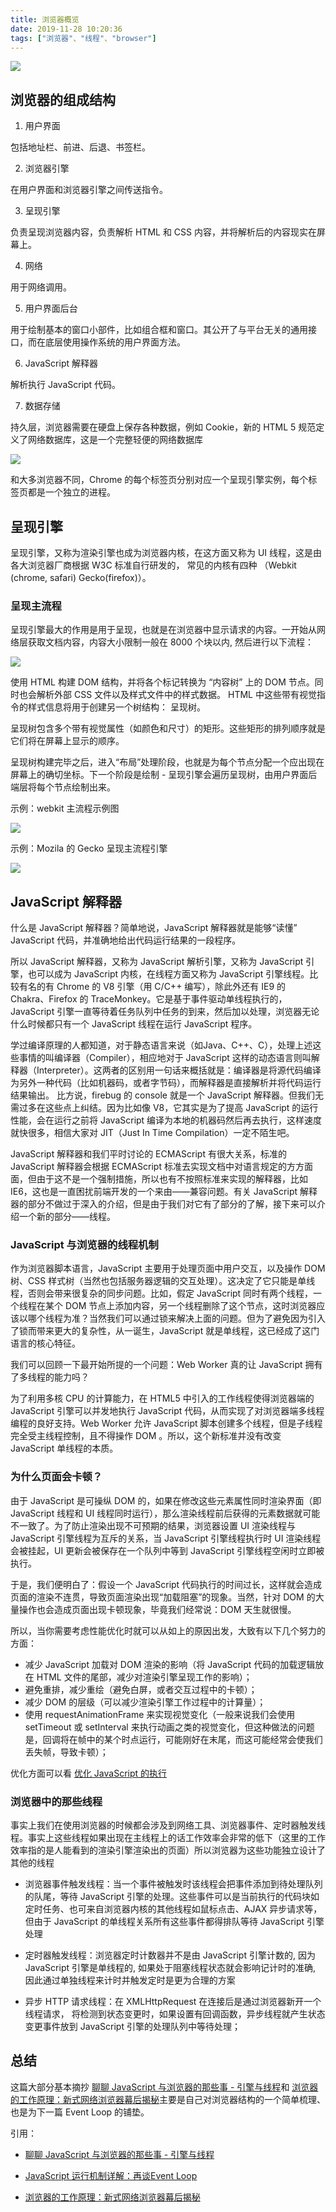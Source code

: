 ```yaml
---
title: 浏览器概览
date: 2019-11-28 10:20:36
tags: ["浏览器"、"线程"、"browser"]
---
```


![](https://raw.githubusercontent.com/EPSON-LEE/image-hosting/master/20191128115319.png)

## 浏览器的组成结构

1. 用户界面

包括地址栏、前进、后退、书签栏。

2. 浏览器引擎

在用户界面和浏览器引擎之间传送指令。

3. 呈现引擎

负责呈现浏览器内容，负责解析 HTML 和 CSS 内容，并将解析后的内容现实在屏幕上。

4. 网络

用于网络调用。

5. 用户界面后台

用于绘制基本的窗口小部件，比如组合框和窗口。其公开了与平台无关的通用接口，而在底层使用操作系统的用户界面方法。

6. JavaScript 解释器

解析执行 JavaScript 代码。

7. 数据存储

持久层，浏览器需要在硬盘上保存各种数据，例如 Cookie，新的 HTML 5 规范定义了网络数据库，这是一个完整轻便的网络数据库

![](https://raw.githubusercontent.com/EPSON-LEE/image-hosting/master/20191128103147.png)

和大多浏览器不同，Chrome 的每个标签页分别对应一个呈现引擎实例，每个标签页都是一个独立的进程。

## 呈现引擎

呈现引擎，又称为渲染引擎也成为浏览器内核，在这方面又称为 UI 线程，这是由各大浏览器厂商根据 W3C 标准自行研发的， 常见的内核有四种 （Webkit (chrome, safari) Gecko(firefox)）。


### 呈现主流程

呈现引擎最大的作用是用于呈现，也就是在浏览器中显示请求的内容。一开始从网络层获取文档内容，内容大小限制一般在 8000 个块以内, 然后进行以下流程：

![](https://raw.githubusercontent.com/EPSON-LEE/image-hosting/master/20191128104926.png)

使用 HTML 构建 DOM 结构，并将各个标记转换为 “内容树” 上的 DOM 节点。同时也会解析外部 CSS 文件以及样式文件中的样式数据。 HTML 中这些带有视觉指令的样式信息将用于创建另一个树结构： 呈现树。

呈现树包含多个带有视觉属性（如颜色和尺寸）的矩形。这些矩形的排列顺序就是它们将在屏幕上显示的顺序。

呈现树构建完毕之后，进入“布局”处理阶段，也就是为每个节点分配一个应出现在屏幕上的确切坐标。下一个阶段是绘制 - 呈现引擎会遍历呈现树，由用户界面后端层将每个节点绘制出来。

示例：webkit 主流程示例图

![](https://raw.githubusercontent.com/EPSON-LEE/image-hosting/master/20191128105617.png)


示例：Mozila 的 Gecko 呈现主流程引擎


![](https://raw.githubusercontent.com/EPSON-LEE/image-hosting/master/20191128110700.png)

## JavaScript 解释器

什么是 JavaScript 解释器？简单地说，JavaScript 解释器就是能够“读懂” JavaScript 代码，并准确地给出代码运行结果的一段程序。

所以 JavaScript 解释器，又称为 JavaScript 解析引擎，又称为 JavaScript 引擎，也可以成为 JavaScript 内核，在线程方面又称为 JavaScript 引擎线程。比较有名的有 Chrome 的 V8 引擎（用 C/C++ 编写），除此外还有 IE9 的 Chakra、Firefox 的 TraceMonkey。它是基于事件驱动单线程执行的，JavaScript 引擎一直等待着任务队列中任务的到来，然后加以处理，浏览器无论什么时候都只有一个 JavaScript 线程在运行 JavaScript 程序。

学过编译原理的人都知道，对于静态语言来说（如Java、C++、C），处理上述这些事情的叫编译器（Compiler），相应地对于 JavaScript 这样的动态语言则叫解释器（Interpreter）。这两者的区别用一句话来概括就是：编译器是将源代码编译为另外一种代码（比如机器码，或者字节码），而解释器是直接解析并将代码运行结果输出。 比方说，firebug 的 console 就是一个 JavaScript 解释器。但我们无需过多在这些点上纠结。因为比如像 V8，它其实是为了提高 JavaScript 的运行性能，会在运行之前将 JavaScript 编译为本地的机器码然后再去执行，这样速度就快很多，相信大家对 JIT（Just In Time Compilation）一定不陌生吧。

JavaScript 解释器和我们平时讨论的 ECMAScript 有很大关系，标准的 JavaScript 解释器会根据 ECMAScript 标准去实现文档中对语言规定的方方面面，但由于这不是一个强制措施，所以也有不按照标准来实现的解释器，比如 IE6，这也是一直困扰前端开发的一个来由——兼容问题。有关 JavaScript 解释器的部分不做过于深入的介绍，但是由于我们对它有了部分的了解，接下来可以介绍一个新的部分——线程。

### JavaScript 与浏览器的线程机制

作为浏览器脚本语言，JavaScript 主要用于处理页面中用户交互，以及操作 DOM 树、CSS 样式树（当然也包括服务器逻辑的交互处理）。这决定了它只能是单线程，否则会带来很复杂的同步问题。比如，假定 JavaScript 同时有两个线程，一个线程在某个 DOM 节点上添加内容，另一个线程删除了这个节点，这时浏览器应该以哪个线程为准？当然我们可以通过锁来解决上面的问题。但为了避免因为引入了锁而带来更大的复杂性，从一诞生，JavaScript 就是单线程，这已经成了这门语言的核心特征。

我们可以回顾一下最开始所提的一个问题：Web Worker 真的让 JavaScript 拥有了多线程的能力吗？

为了利用多核 CPU 的计算能力，在 HTML5 中引入的工作线程使得浏览器端的 JavaScript 引擎可以并发地执行 JavaScript 代码，从而实现了对浏览器端多线程编程的良好支持。Web Worker 允许 JavaScript 脚本创建多个线程，但是子线程完全受主线程控制，且不得操作 DOM 。所以，这个新标准并没有改变 JavaScript 单线程的本质。

### 为什么页面会卡顿？

由于 JavaScript 是可操纵 DOM 的，如果在修改这些元素属性同时渲染界面（即 JavaScript 线程和 UI 线程同时运行），那么渲染线程前后获得的元素数据就可能不一致了。为了防止渲染出现不可预期的结果，浏览器设置 UI 渲染线程与 JavaScript 引擎线程为互斥的关系，当 JavaScript 引擎线程执行时 UI 渲染线程会被挂起，UI 更新会被保存在一个队列中等到 JavaScript 引擎线程空闲时立即被执行。

于是，我们便明白了：假设一个 JavaScript 代码执行的时间过长，这样就会造成页面的渲染不连贯，导致页面渲染出现“加载阻塞”的现象。当然，针对 DOM 的大量操作也会造成页面出现卡顿现象，毕竟我们经常说：DOM 天生就很慢。

所以，当你需要考虑性能优化时就可以从如上的原因出发，大致有以下几个努力的方面：

- 减少 JavaScript 加载对 DOM 渲染的影响（将 JavaScript 代码的加载逻辑放在 HTML 文件的尾部，减少对渲染引擎呈现工作的影响）；
- 避免重排，减少重绘（避免白屏，或者交互过程中的卡顿）；
- 减少 DOM 的层级（可以减少渲染引擎工作过程中的计算量）；
- 使用 requestAnimationFrame 来实现视觉变化（一般来说我们会使用 setTimeout 或 setInterval 来执行动画之类的视觉变化，但这种做法的问题是，回调将在帧中的某个时点运行，可能刚好在末尾，而这可能经常会使我们丢失帧，导致卡顿）；

优化方面可以看 [优化 JavaScript 的执行](https://developers.google.com/web/fundamentals/performance/rendering/optimize-javascript-execution
)

### 浏览器中的那些线程 

事实上我们在使用浏览器的时候都会涉及到网络工具、浏览器事件、定时器触发线程。事实上这些线程如果出现在主线程上的话工作效率会非常的低下（这里的工作效率指的是人能看到的渲染引擎渲染出的页面）所以浏览器为这些功能独立设计了其他的线程

- 浏览器事件触发线程：当一个事件被触发时该线程会把事件添加到待处理队列的队尾，等待 JavaScript 引擎的处理。这些事件可以是当前执行的代码块如定时任务、也可来自浏览器内核的其他线程如鼠标点击、AJAX 异步请求等，但由于 JavaScript 的单线程关系所有这些事件都得排队等待 JavaScript 引擎处理

- 定时器触发线程：浏览器定时计数器并不是由 JavaScript 引擎计数的, 因为 JavaScript 引擎是单线程的, 如果处于阻塞线程状态就会影响记计时的准确, 因此通过单独线程来计时并触发定时是更为合理的方案

- 异步 HTTP 请求线程：在 XMLHttpRequest 在连接后是通过浏览器新开一个线程请求， 将检测到状态变更时，如果设置有回调函数，异步线程就产生状态变更事件放到 JavaScript 引擎的处理队列中等待处理；


## 总结

这篇大部分基本摘抄 [聊聊 JavaScript 与浏览器的那些事 - 引擎与线程](https://zhuanlan.zhihu.com/p/32751855)和 [浏览器的工作原理：新式网络浏览器幕后揭秘](https://www.html5rocks.com/zh/tutorials/internals/howbrowserswork/)主要是自己对浏览器结构的一个简单梳理、也是为下一篇 Event Loop 的铺垫。

引用：
- [聊聊 JavaScript 与浏览器的那些事 - 引擎与线程](https://zhuanlan.zhihu.com/p/32751855)

- [JavaScript 运行机制详解：再谈Event Loop](http://www.ruanyifeng.com/blog/2014/10/event-loop.html)

- [浏览器的工作原理：新式网络浏览器幕后揭秘](https://www.html5rocks.com/zh/tutorials/internals/howbrowserswork/)